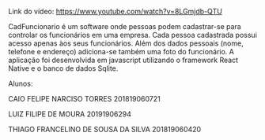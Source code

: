 Link do vídeo: https://www.youtube.com/watch?v=8LGmjdb-QTU

CadFuncionario é um software onde pessoas podem cadastrar-se para controlar os funcionários em uma empresa. 
Cada pessoa cadastrada possui acesso apenas àos seus funcionários.
Além dos dados pessoais (nome, telefone e endereço) adiciona-se também uma foto do funcionário. 
A aplicação foi desenvolvida em javascript utilizando o framework React Native e o banco de dados Sqlite.

Alunos:

CAIO FELIPE NARCISO TORRES 201819060721

LUIZ FILIPE DE MOURA 20191906294

THIAGO FRANCELINO DE SOUSA DA SILVA 201819060420

